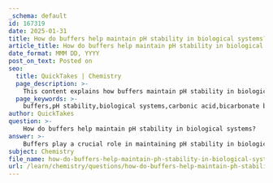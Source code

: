 ```yaml
---
_schema: default
id: 167319
date: 2025-01-31
title: How do buffers help maintain pH stability in biological systems?
article_title: How do buffers help maintain pH stability in biological systems?
date_format: MMM DD, YYYY
post_on_text: Posted on
seo:
  title: QuickTakes | Chemistry
  page_description: >-
    This content explains how buffers maintain pH stability in biological systems, detailing mechanisms such as the carbonic acid/bicarbonate buffer system, phosphate buffer system, and the role of proteins, while emphasizing their importance in homeostasis and enzyme activity.
  page_keywords: >-
    buffers,pH stability,biological systems,carbonic acid,bicarbonate buffer,phosphate buffer,protein buffers,homeostasis,enzyme activity,acidosis,alkalosis
author: QuickTakes
question: >-
    How do buffers help maintain pH stability in biological systems?
answer: >-
    Buffers play a crucial role in maintaining pH stability in biological systems by resisting changes in pH when acids or bases are added to a solution. They achieve this through the presence of weak acids and their conjugate bases, which can neutralize excess hydrogen ions (H⁺) or hydroxide ions (OH⁻). This buffering action is essential for various biochemical processes, as even slight deviations in pH can significantly impact cellular functions and enzyme activities.\n\n### Key Mechanisms of Buffers in Biological Systems:\n\n1. **Carbonic Acid/Bicarbonate Buffer System**: \n   - This is one of the most important buffering systems in human physiology, particularly in blood. It operates by the equilibrium between carbonic acid (H₂CO₃) and bicarbonate ions (HCO₃⁻). When excess H⁺ ions are present (indicating a drop in pH), bicarbonate can react with these ions to form carbonic acid, thus reducing acidity. Conversely, if the pH rises (indicating a decrease in H⁺ ions), carbonic acid can dissociate to release H⁺ ions, helping to lower the pH back to a stable level.\n\n2. **Phosphate Buffer System**: \n   - This system is significant in cellular environments, particularly within the cytoplasm. It involves dihydrogen phosphate (H₂PO₄⁻) and hydrogen phosphate (HPO₄²⁻). Similar to the bicarbonate system, it can absorb excess H⁺ or release H⁺ to maintain pH stability.\n\n3. **Protein Buffers**: \n   - Proteins contain many weak acid and base functional groups that can donate or accept protons (H⁺). This property allows proteins to act as buffers, helping to stabilize pH in various cellular compartments.\n\n4. **Homeostasis**: \n   - The regulation of pH is vital for maintaining homeostasis in organisms. For example, human blood is tightly regulated around a pH of 7.4. Deviations from this range can lead to health issues such as acidosis or alkalosis. The bicarbonate buffer system, in conjunction with respiratory and renal mechanisms, plays a critical role in this regulation.\n\n5. **Impact on Enzyme Activity**: \n   - Enzymes are highly sensitive to pH changes. Each enzyme has an optimal pH range in which it functions best. Buffers help maintain this optimal pH, ensuring that enzymatic reactions proceed efficiently.\n\nIn summary, buffers are essential for maintaining pH stability in biological systems by neutralizing excess acids or bases, thus ensuring that cellular processes can occur under optimal conditions. The bicarbonate and phosphate buffer systems, along with protein buffers, are key components in this regulatory mechanism, allowing organisms to maintain homeostasis and proper physiological function.
subject: Chemistry
file_name: how-do-buffers-help-maintain-ph-stability-in-biological-systems.md
url: /learn/chemistry/questions/how-do-buffers-help-maintain-ph-stability-in-biological-systems
---
```


&nbsp;